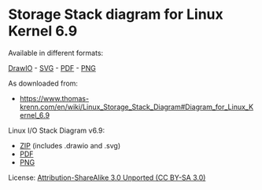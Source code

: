 # Storage Stack diagram for Linux Kernel 6.9

Available in different formats:

[DrawIO](<Linux-storage-stack-diagram v6.9.drawio>) -
[SVG](<Linux-storage-stack-diagram v6.9.svg>) -
[PDF](<Linux-storage-stack-diagram v6.9.pdf>) -
[PNG](<Linux-storage-stack-diagram v6.9.png>)

As downloaded from:

- <https://www.thomas-krenn.com/en/wiki/Linux_Storage_Stack_Diagram#Diagram_for_Linux_Kernel_6.9>

Linux I/O Stack Diagram v6.9:

- [ZIP](https://www.thomas-krenn.com/de/wikiDE/images/e/e3/Linux-storage-stack-diagram_v6.9.zip "Linux-storage-stack-diagram v6.9.zip") (includes .drawio and .svg)
- [PDF](https://www.thomas-krenn.com/de/wikiDE/images/a/ad/Linux-storage-stack-diagram_v6.9.pdf "Linux-storage-stack-diagram v6.9.pdf")
- [PNG](https://www.thomas-krenn.com/de/wikiDE/images/e/e8/Linux-storage-stack-diagram_v6.9.png "Linux-storage-stack-diagram v6.9.png")

License: [Attribution-ShareAlike 3.0 Unported (CC BY-SA 3.0)](https://creativecommons.org/licenses/by-sa/3.0/)
